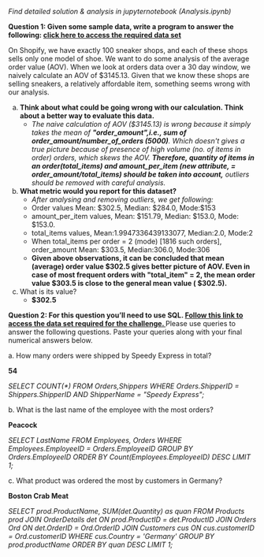 <p><i>Find detailed solution & analysis in jupyternotebook (Analysis.ipynb) </i></p>
<b>Question 1: Given some sample data, write a program to answer the following: <a href = 'https://docs.google.com/spreadsheets/d/16i38oonuX1y1g7C_UAmiK9GkY7cS-64DfiDMNiR41LM/edit#gid=0'>click here to access the required data set</a></b>

On Shopify, we have exactly 100 sneaker shops, and each of these shops sells only one model of shoe. We want to do some analysis of the average order value (AOV). When we look at orders data over a 30 day window, we naively calculate an AOV of $3145.13. Given that we know these shops are selling sneakers, a relatively affordable item, something seems wrong with our analysis. 
<ol type='a'>
    <li><b>Think about what could be going wrong with our calculation. Think about a better way to evaluate this data.</b>
        <ul>
        <li><i>The naive calculation of AOV ($3145.13) is wrong because it simply takes the mean of <b>"order_amount",i.e., sum of order_amount/number_of_orders (5000)</b>. Which doesn't gives a true picture because of presence of high volume (no. of items in order) orders, which skews the AOV. <b>Therefore, quantity of items in an order(total_items) and amount_per_item (new attribute, = order_amount/total_items) should be taken into account,</b> outliers should be removed with careful analysis.
        </i>
        </li>
        </ul>
    </li>
    <li><b>What metric would you report for this dataset? </b>
        <ul>
        <li><i>After analysing and removing outliers, we get following: </i>
            <li>Order values Mean: $302.5, Median: $284.0, Mode:$153</li>
            <li>amount_per_item values, Mean: $151.79, Median: $153.0, Mode: $153.0.</li>
            <li>total_items values, Mean:1.9947336439133077, Median:2.0, Mode:2</li>
            <li>When total_items per order = 2 (mode) [1816 such orders], order_amount Mean: $303.5, Median:306.0, Mode:306</li>
        </li>
        <li><b>Given above observations, it can be concluded that mean (average) order value $302.5 gives better picture of AOV. Even in case of most frequent orders with "total_item" = 2, the mean order value $303.5 is close to the general mean value ( $302.5).</b>
        </li>
        </ul>
    </li>
    <li>What is its value?
        <ul><li><b>$302.5</b></li>
        </ul>
    </li>


</ol>

<p><b>Question 2: For this question you’ll need to use SQL. <a href ="https://www.w3schools.com/SQL/TRYSQL.ASP?FILENAME=TRYSQL_SELECT_ALL"> Follow this link to access the data set required for the challenge. </a></b> Please use queries to answer the following questions. Paste your queries along with your final numerical answers below.</p>


<p>a. How many orders were shipped by Speedy Express in total?</p>
<b>54</b>
<p>
<i>
SELECT COUNT(*) FROM Orders,Shippers 
WHERE Orders.ShipperID = Shippers.ShipperID AND ShipperName = "Speedy Express";
</i>
</p>
<p>b. What is the last name of the employee with the most orders?</p>
<b>Peacock</b>
<p>
<i>
SELECT LastName FROM Employees, Orders WHERE Employees.EmployeeID = Orders.EmployeeID
GROUP BY Orders.EmployeeID
ORDER BY Count(Employees.EmployeeID) DESC
LIMIT 1;
</i>
</p>
<p>c. What product was ordered the most by customers in Germany?</p>
<b>Boston Crab Meat</b>
<p>
<i>
SELECT prod.ProductName, SUM(det.Quantity) as quan
FROM Products prod JOIN OrderDetails det
ON prod.ProductID = det.ProductID
JOIN Orders Ord
ON det.OrderID = Ord.OrderID
JOIN Customers cus
ON cus.customerID = Ord.customerID
WHERE cus.Country = 'Germany'
GROUP BY prod.productName
ORDER BY quan DESC
LIMIT 1;
</i>
</p>
